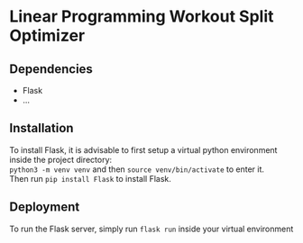 # Linear Programming Workout Split Optimizer

## Dependencies
- Flask
- ...

## Installation
To install Flask, it is advisable to first setup a virtual python environment inside the project directory:\
`python3 -m venv venv` and then 
`source venv/bin/activate` to enter it.\
Then run `pip install Flask` to install Flask.

## Deployment
To run the Flask server, simply run `flask run` inside your virtual environment 
